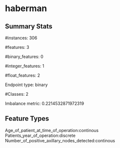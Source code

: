 # haberman

## Summary Stats

#instances: 306

#features: 3

  #binary_features: 0

  #integer_features: 1

  #float_features: 2

Endpoint type: binary

#Classes: 2

Imbalance metric: 0.2214532871972319

## Feature Types

 Age_of_patient_at_time_of_operation:continous
Patients_year_of_operation:discrete
Number_of_positive_axillary_nodes_detected:continous

